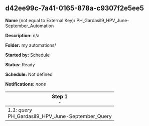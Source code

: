 ## d42ee99c-7a41-0165-878a-c9307f2e5ee5

**Name** (not equal to External Key)**:** PH_Gardasil9_HPV_June-September_Automation

**Description:** n/a

**Folder:** my automations/

**Started by:** Schedule

**Status:** Ready

**Schedule:** Not defined

**Notifications:** _none_


| Step 1<br>_<small>-</small>_ |
| --- |
| _1.1: query_<br>PH_Gardasil9_HPV_June-September_Query |
